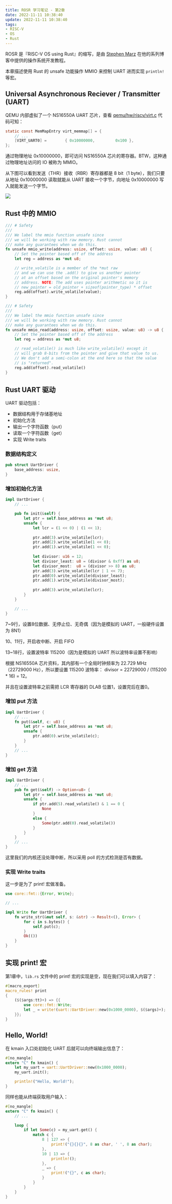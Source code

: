 ```yaml
---
title: ROSR 学习笔记 - 第2章
date: 2022-11-11 10:38:40
update: 2022-11-11 10:38:40
tags:
- RISC-V
- OS
- Rust
---
```


ROSR 是『RISC-V OS using Rust』的缩写，是由 [Stephen Marz](https://osblog.stephenmarz.com/) 在他的系列博客中提供的操作系统开发教程。

本章描述使用 Rust 的 unsafe 功能操作 MMIO 来控制 UART 进而实现 `println!` 等宏。

<!-- more -->

## Universal Asynchronous Reciever / Transmitter (UART)

QEMU 内部虚拟了一个 NS16550A UART 芯片，查看 [qemu/hw/riscv/virt.c](https://github.com/qemu/qemu/blob/master/hw/riscv/virt.c) 代码可知：

```C
static const MemMapEntry virt_memmap[] = {
    // ...
    [VIRT_UART0] =        { 0x10000000,         0x100 },
};
```

通过物理地址 0x10000000，即可访问 NS16550A 芯片的寄存器。BTW，这种通过物理地址访问的 IO 被称为 MMIO。

从下图可以看到发送（THR）接收（RBR）寄存器都是 8 bit（1 byte），我们只要从地址 0x10000000 读取就能从 UART 接收一个字节，向地址 0x10000000 写入就能发送一个字节。

![](/2022/11/11/ROSR-学习笔记-第2章/ns16550a.png)

## Rust 中的 MMIO

```Rust
/// # Safety
///
/// We label the mmio function unsafe since
/// we will be working with raw memory. Rust cannot
/// make any guarantees when we do this.
fn unsafe mmio_write(address: usize, offset: usize, value: u8) {
    // Set the pointer based off of the address
    let reg = address as *mut u8;

    // write_volatile is a member of the *mut raw
    // and we can use the .add() to give us another pointer
    // at an offset based on the original pointer's memory
    // address. NOTE: The add uses pointer arithmetic so it is
    // new_pointer = old_pointer + sizeof(pointer_type) * offset
    reg.add(offset).write_volatile(value);
}

/// # Safety
///
/// We label the mmio function unsafe since
/// we will be working with raw memory. Rust cannot
/// make any guarantees when we do this.
fn unsafe mmio_read(address: usize, offset: usize, value: u8) -> u8 {
    // Set the pointer based off of the address
    let reg = address as *mut u8;

    // read_volatile() is much like write_volatile() except it
    // will grab 8-bits from the pointer and give that value to us.
    // We don't add a semi-colon at the end here so that the value
    // is "returned".
    reg.add(offset).read_volatile()
}
```
## Rust UART 驱动

UART 驱动包括：

- 数据结构用于存储基地址
- 初始化方法
- 输出一个字符函数（put）
- 读取一个字符函数（get）
- 实现 Write traits

### 数据结构定义

```Rust
pub struct UartDriver {
    base_address: usize,
}
```

### 增加初始化方法

```Rust
impl UartDriver {
    // ...

    pub fn init(&self) {
        let ptr = self.base_address as *mut u8;
        unsafe {
            let lcr = (1 << 0) | (1 << 1);
            
            ptr.add(3).write_volatile(lcr);
            ptr.add(2).write_volatile(1 << 0);
            ptr.add(1).write_volatile(1 << 0);
            
            let divisor: u16 = 12;
            let divisor_least: u8 = (divisor & 0xff) as u8;
            let divisor_most:  u8 = (divisor >> 8) as u8;
            ptr.add(3).write_volatile(lcr | 1 << 7);
            ptr.add(0).write_volatile(divisor_least);
            ptr.add(1).write_volatile(divisor_most);
            
            ptr.add(3).write_volatile(lcr);
        }
    }

    // ...
}
```

7~9行，设置8位数据、无停止位、无奇偶（因为是模拟的 UART，一般硬件设置为 8N1）

10、11行，开启收中断、开启 FIFO

13~18行，设置波特率 115200（因为是模拟的 UART 所以波特率设置不影响）

根据 NS16550A 芯片资料，其内部有一个全局时钟频率为 22.729 MHz（22729000 Hz），所以要设置 115200 波特率： divisor = 22729000 / (115200 * 16) = 12。

并且在设置波特率之前需把 LCR 寄存器的 DLAB 位置1，设置完后在置0。

### 增加 put 方法

```Rust
impl UartDriver {
    // ...
    fn put(&self, c: u8) {
        let ptr = self.base_address as *mut u8;
        unsafe {
            ptr.add(0).write_volatile(c);
        }
    }
    // ...
}
```

### 增加 get 方法

```Rust
impl UartDriver {
    // ...
    pub fn get(&self) -> Option<u8> {
        let ptr = self.base_address as *mut u8;
        unsafe {
            if ptr.add(5).read_volatile() & 1 == 0 {
                None
            }
            else {
                Some(ptr.add(0).read_volatile())
            }
        }
    }
    // ...
}
```

这里我们的内核还没处理中断，所以采用 poll 的方式检测是否有数据。

### 实现 Write traits

这一步是为了 print! 宏做准备。

```Rust
use core::fmt::{Error, Write};

// ...

impl Write for UartDriver {
    fn write_str(&mut self, s: &str) -> Result<(), Error> {
        for c in s.bytes() {
            self.put(c);
        }
        Ok(())
    }
}
```

## 实现 print! 宏

第1章中，`lib.rs` 文件中的 print! 宏的实现是空，现在我们可以填入内容了：

```Rust
#[macro_export]
macro_rules! print
{
    ($($args:tt)+) => {{
        use core::fmt::Write;
        let _ = write!(uart::UartDriver::new(0x1000_0000), $($args)+);
    }};
}
```

## Hello, World!

在 kmain 入口处初始化 UART 后就可以向终端输出信息了：

```Rust
#[no_mangle]
extern "C" fn kmain() {
    let my_uart = uart::UartDriver::new(0x1000_0000);
    my_uart.init();

    println!("Hello, World!");
}
```

同样也能从终端获取用户输入：

```Rust
#[no_mangle]
extern "C" fn kmain() {
    // ...

    loop {
        if let Some(c) = my_uart.get() {
            match c {
                8 | 127 => {
                    print!("{}{}{}", 8 as char, ' ', 8 as char);
                },
                10 | 13 => {
                    println!();
                },
                _ => {
                    print!("{}", c as char);
                }
            }
        }
    }
}
```

